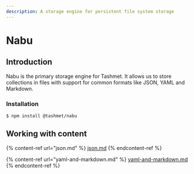 ```yaml
---
description: A storage engine for persistent file system storage
---
```


# Nabu

## Introduction

Nabu is the primary storage engine for Tashmet. It allows us to store collections in files with support for common formats like JSON, YAML and Markdown.

### Installation

```
$ npm install @tashmet/nabu
```

## Working with content

{% content-ref url="json.md" %}
[json.md](json.md)
{% endcontent-ref %}

{% content-ref url="yaml-and-markdown.md" %}
[yaml-and-markdown.md](yaml-and-markdown.md)
{% endcontent-ref %}
